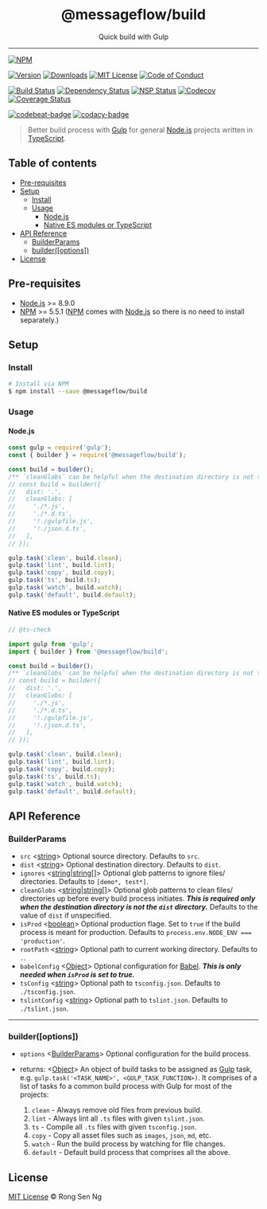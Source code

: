 <div align="center" style="text-align: center;">
  <h1 style="border-bottom: none;">@messageflow/build</h1>

  <p>Quick build with Gulp</p>
</div>

<hr />

[![NPM][nodei-badge]][nodei-url]

[![Version][version-badge]][version-url]
[![Downloads][downloads-badge]][downloads-url]
[![MIT License][mit-license-badge]][mit-license-url]
[![Code of Conduct][coc-badge]][coc-url]

[![Build Status][travis-badge]][travis-url]
[![Dependency Status][daviddm-badge]][daviddm-url]
[![NSP Status][nsp-badge]][nsp-url]
[![Codecov][codecov-badge]][codecov-url]
[![Coverage Status][coveralls-badge]][coveralls-url]

[![codebeat-badge]][codebeat-url]
[![codacy-badge]][codacy-url]

> Better build process with [Gulp][gulp-url] for general [Node.js][node-js-url] projects written in [TypeScript][typescript-url].

## Table of contents

- [Pre-requisites](#pre-requisites)
- [Setup](#setup)
  - [Install](#install)
  - [Usage](#usage)
    - [Node.js](#nodejs)
    - [Native ES modules or TypeScript](#native-es-modules-or-typescript)
- [API Reference](#api-reference)
  - [BuilderParams](#builderparams)
  - [builder([options])](#builderoptions)
- [License](#license)

## Pre-requisites

- [Node.js][node-js-url] >= 8.9.0
- [NPM][npm-url] >= 5.5.1 ([NPM][npm-url] comes with [Node.js][node-js-url] so there is no need to install separately.)

## Setup

### Install

```sh
# Install via NPM
$ npm install --save @messageflow/build
```

### Usage

#### Node.js

```js
const gulp = require('gulp');
const { builder } = require('@messageflow/build');

const build = builder();
/** `cleanGlobs` can be helpful when the destination directory is not the `dist` directory. */
// const build = builder({
//   dist: '.',
//   cleanGlobs: [
//     './*.js',
//     './*.d.ts',
//     '!./gulpfile.js',
//     '!./json.d.ts',
//   ],
// });

gulp.task('clean', build.clean);
gulp.task('lint', build.lint);
gulp.task('copy', build.copy);
gulp.task('ts', build.ts);
gulp.task('watch', build.watch);
gulp.task('default', build.default);
```

#### Native ES modules or TypeScript

```ts
// @ts-check

import gulp from 'gulp';
import { builder } from '@messageflow/build';

const build = builder();
/** `cleanGlobs` can be helpful when the destination directory is not the `dist` directory. */
// const build = builder({
//   dist: '.',
//   cleanGlobs: [
//     './*.js',
//     './*.d.ts',
//     '!./gulpfile.js',
//     '!./json.d.ts',
//   ],
// });

gulp.task('clean', build.clean);
gulp.task('lint', build.lint);
gulp.task('copy', build.copy);
gulp.task('ts', build.ts);
gulp.task('watch', build.watch);
gulp.task('default', build.default);
```

## API Reference

### BuilderParams

- `src` <[string][string-mdn-url]> Optional source directory. Defaults to `src`.
- `dist` <[string][string-mdn-url]> Optional destination directory. Defaults to `dist`.
- `ignores` <[string][string-mdn-url]|[string][string-mdn-url][]> Optional glob patterns to ignore files/ directories. Defaults to `[demo*, test*]`.
- `cleanGlobs` <[string][string-mdn-url]|[string][string-mdn-url][]> Optional glob patterns to clean files/ directories up before every build process initiates. ***This is required only when the destination directory is not the `dist` directory.*** Defaults to the value of `dist` if unspecified.
- `isProd` <[boolean][boolean-mdn-url]> Optional production flage. Set to `true` if the build process is meant for production. Defaults to `process.env.NODE_ENV === 'production'`.
- `rootPath` <[string][string-mdn-url]> Optional path to current working directory. Defaults to `.`.
- `babelConfig` <[Object][object-mdn-url]> Optional configuration for [Babel][babel-url]. ***This is only needed when `isProd` is set to true.***
- `tsConfig` <[string][string-mdn-url]> Optional path to `tsconfig.json`. Defaults to `./tsconfig.json`.
- `tslintConfig` <[string][string-mdn-url]> Optional path to `tslint.json`. Defaults to `./tslint.json`.

___

### builder([options])

- `options` <[BuilderParams][builderparams-url]> Optional configuration for the build process.
- returns: <[Object][object-mdn-url]> An object of build tasks to be assigned as [Gulp][gulp-url] task, e.g. `gulp.task('<TASK_NAME>', <GULP_TASK_FUNCTION>)`. It comprises of a list of tasks fo a common build process with Gulp for most of the projects:

  1. `clean` - Always remove old files from previous build.
  2. `lint` - Always lint all `.ts` files with given `tslint.json`.
  3. `ts` - Compile all `.ts` files with given `tsconfig.json`.
  4. `copy` - Copy all asset files such as `images`, `json`, `md`, etc.
  5. `watch` - Run the build process by watching for flle changes.
  6. `default` - Default build process that comprises all the above.

## License

[MIT License](https://Messageflow.mit-license.org/) © Rong Sen Ng

<!-- References -->
[typescript-url]: https://github.com/Microsoft/TypeScript
[node-js-url]: https://nodejs.org
[npm-url]: https://www.npmjs.com
[node-releases-url]: https://nodejs.org/en/download/releases
[gulp-url]: https://github.com/gulpjs/gulp
[babel-url]: https://github.com/babel/babel

[array-mdn-url]: https://developer.mozilla.org/en-US/docs/Web/JavaScript/Reference/Global_Objects/Array
[boolean-mdn-url]: https://developer.mozilla.org/en-US/docs/Web/JavaScript/Reference/Global_Objects/Boolean
[function-mdn-url]: https://developer.mozilla.org/en-US/docs/Web/JavaScript/Reference/Global_Objects/Function
[map-mdn-url]: https://developer.mozilla.org/en-US/docs/Web/JavaScript/Reference/Global_Objects/Map
[number-mdn-url]: https://developer.mozilla.org/en-US/docs/Web/JavaScript/Reference/Global_Objects/Number
[object-mdn-url]: https://developer.mozilla.org/en-US/docs/Web/JavaScript/Reference/Global_Objects/Object
[promise-mdn-url]: https://developer.mozilla.org/en-US/docs/Web/JavaScript/Reference/Global_Objects/Promise
[regexp-mdn-url]: https://developer.mozilla.org/en-US/docs/Web/JavaScript/Reference/Global_Objects/RegExp
[set-mdn-url]: https://developer.mozilla.org/en-US/docs/Web/JavaScript/Reference/Global_Objects/Set
[string-mdn-url]: https://developer.mozilla.org/en-US/docs/Web/JavaScript/Reference/Global_Objects/String

[builderparams-url]: #builderparams

<!-- Badges -->
[nodei-badge]: https://nodei.co/npm/@messageflow/build.png?downloads=true&downloadRank=true&stars=true

[version-badge]: https://img.shields.io/npm/v/@messageflow/build.svg?style=flat-square
[downloads-badge]: https://img.shields.io/npm/dm/@messageflow/build.svg?style=flat-square
[mit-license-badge]: https://img.shields.io/github/license/mashape/apistatus.svg?style=flat-square
[coc-badge]: https://img.shields.io/badge/code%20of-conduct-ff69b4.svg?style=flat-square

[travis-badge]: https://img.shields.io/travis/Messageflow/build.svg?style=flat-square
[daviddm-badge]: https://img.shields.io/david/Messageflow/build.svg?style=flat-square
[nsp-badge]: https://nodesecurity.io/orgs/messageflow/projects/4650ee88-a5b8-4474-bff4-7d55d8b2c51f/badge?style=flat-square
[codecov-badge]: https://codecov.io/gh/Messageflow/build/branch/master/graph/badge.svg?style=flat-square
[coveralls-badge]: https://coveralls.io/repos/github/Messageflow/build/badge.svg?branch=master&style=flat-square

[codebeat-badge]: https://codebeat.co/badges/ca230cdd-bdc5-4f9e-bd39-7b62d47f5fef?style=flat-square
[codacy-badge]: https://api.codacy.com/project/badge/Grade/ef8c3a98c9e649d19a67ae78f980748a?style=flat-square

<!-- Links -->
[nodei-url]: https://nodei.co/npm/@messageflow/build

[version-url]: https://www.npmjs.com/package/@messageflow/build
[downloads-url]: http://www.npmtrends.com/@messageflow/build
[mit-license-url]: https://github.com/Messageflow/build/blob/master/LICENSE
[coc-url]: https://github.com/Messageflow/build/blob/master/CODE_OF_CONDUCT.md

[travis-url]: https://travis-ci.org/Messageflow/build
[daviddm-url]: https://david-dm.org/Messageflow/build
[nsp-url]: https://nodesecurity.io/orgs/messageflow/projects/4650ee88-a5b8-4474-bff4-7d55d8b2c51f
[codecov-url]: https://codecov.io/gh/Messageflow/build
[coveralls-url]: https://coveralls.io/github/Messageflow/build?branch=master

[codebeat-url]: https://codebeat.co/projects/github-com-messageflow-build-master
[codacy-url]: https://www.codacy.com/app/motss/build?utm_source=github.com&amp;utm_medium=referral&amp;utm_content=Messageflow/build&amp;utm_campaign=Badge_Grade
